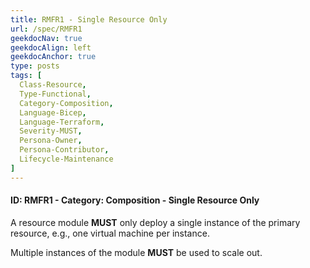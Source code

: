 ```yaml
---
title: RMFR1 - Single Resource Only
url: /spec/RMFR1
geekdocNav: true
geekdocAlign: left
geekdocAnchor: true
type: posts
tags: [
  Class-Resource,
  Type-Functional,
  Category-Composition,
  Language-Bicep,
  Language-Terraform,
  Severity-MUST,
  Persona-Owner,
  Persona-Contributor,
  Lifecycle-Maintenance
]
---
```


#### ID: RMFR1 - Category: Composition - Single Resource Only

A resource module **MUST** only deploy a single instance of the primary resource, e.g., one virtual machine per instance.

Multiple instances of the module **MUST** be used to scale out.
